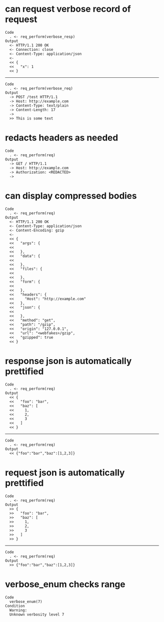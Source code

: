 # can request verbose record of request

    Code
      . <- req_perform(verbose_resp)
    Output
      <- HTTP/1.1 200 OK
      <- Connection: close
      <- Content-Type: application/json
      <-
      << {
      <<   "x": 1
      << }

---

    Code
      . <- req_perform(verbose_req)
    Output
      -> POST /test HTTP/1.1
      -> Host: http://example.com
      -> Content-Type: text/plain
      -> Content-Length: 17
      ->
      >> This is some text

# redacts headers as needed

    Code
      . <- req_perform(req)
    Output
      -> GET / HTTP/1.1
      -> Host: http://example.com
      -> Authorization: <REDACTED>
      ->

# can display compressed bodies

    Code
      . <- req_perform(req)
    Output
      <- HTTP/1.1 200 OK
      <- Content-Type: application/json
      <- Content-Encoding: gzip
      <-
      << {
      <<   "args": {
      <<
      <<   },
      <<   "data": {
      <<
      <<   },
      <<   "files": {
      <<
      <<   },
      <<   "form": {
      <<
      <<   },
      <<   "headers": {
      <<     "Host": "http://example.com"
      <<   },
      <<   "json": {
      <<
      <<   },
      <<   "method": "get",
      <<   "path": "/gzip",
      <<   "origin": "127.0.0.1",
      <<   "url": "<webfakes>/gzip",
      <<   "gzipped": true
      << }

# response json is automatically prettified

    Code
      . <- req_perform(req)
    Output
      << {
      <<   "foo": "bar",
      <<   "baz": [
      <<     1,
      <<     2,
      <<     3
      <<   ]
      << }

---

    Code
      . <- req_perform(req)
    Output
      << {"foo":"bar","baz":[1,2,3]}

# request json is automatically prettified

    Code
      . <- req_perform(req)
    Output
      >> {
      >>   "foo": "bar",
      >>   "baz": [
      >>     1,
      >>     2,
      >>     3
      >>   ]
      >> }

---

    Code
      . <- req_perform(req)
    Output
      >> {"foo":"bar","baz":[1,2,3]}

# verbose_enum checks range

    Code
      verbose_enum(7)
    Condition
      Warning:
      Unknown verbosity level 7
